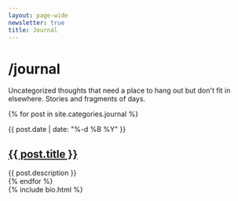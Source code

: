 ```yaml
---
layout: page-wide
newsletter: true
title: Journal
---
```



<div class="mw7 center cf">

  <div class="ph3 measure">
    <h1>/journal</h1>
    <p>Uncategorized thoughts that need a place to hang out but don't fit in elsewhere. Stories and fragments of days.</p>
  </div>

  <div class="grid">
    {% for post in site.categories.journal %}
      <div class="ph3 post mv4">
        <p class="post-date mb2">{{ post.date | date: "%-d %B %Y" }}</p>
    	  <h2 class="f4 mt0"><a href="{{ post.url }}">{{ post.title }}</a></h2>
        {{ post.description }}
      </div>
    {% endfor %}
  </div>

</div>

<div class="section cf">
  <div class="container-narrow">
    {% include bio.html %}
  </div>
</div>
